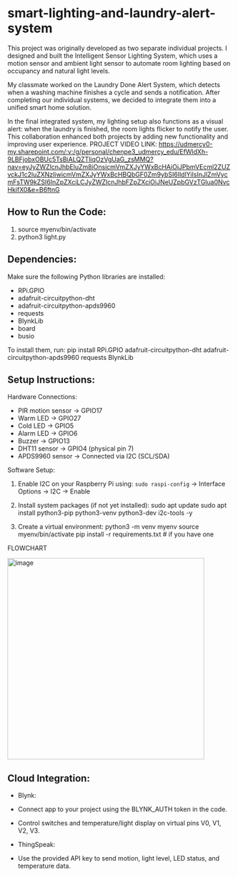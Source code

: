# smart-lighting-and-laundry-alert-system
This project was originally developed as two separate individual projects. I designed and built the Intelligent Sensor Lighting System, which uses a motion sensor and ambient light sensor to automate room lighting based on occupancy and natural light levels.

My classmate worked on the Laundry Done Alert System, which detects when a washing machine finishes a cycle and sends a notification. After completing our individual systems, we decided to integrate them into a unified smart home solution.

In the final integrated system, my lighting setup also functions as a visual alert: when the laundry is finished, the room lights flicker to notify the user. This collaboration enhanced both projects by adding new functionality and improving user experience.
PROJECT VIDEO LINK: https://udmercy0-my.sharepoint.com/:v:/g/personal/chenpe3_udmercy_edu/EfWldXh-9LBFjobxOBUc5TsBiALQZTliqOzVgUaG_zsMMQ?nav=eyJyZWZlcnJhbEluZm8iOnsicmVmZXJyYWxBcHAiOiJPbmVEcml2ZUZvckJ1c2luZXNzIiwicmVmZXJyYWxBcHBQbGF0Zm9ybSI6IldlYiIsInJlZmVycmFsTW9kZSI6InZpZXciLCJyZWZlcnJhbFZpZXciOiJNeUZpbGVzTGlua0NvcHkifX0&e=B6ftnG

How to Run the Code:
-----------------------
1. source myenv/bin/activate
2. python3 light.py

Dependencies:
----------------
Make sure the following Python libraries are installed:

- RPi.GPIO
- adafruit-circuitpython-dht
- adafruit-circuitpython-apds9960
- requests
- BlynkLib
- board
- busio

To install them, run:
pip install RPi.GPIO adafruit-circuitpython-dht adafruit-circuitpython-apds9960 requests BlynkLib


Setup Instructions:
-----------------------
Hardware Connections:
- PIR motion sensor → GPIO17
- Warm LED → GPIO27
- Cold LED → GPIO5
- Alarm LED → GPIO6
- Buzzer → GPIO13
- DHT11 sensor → GPIO4 (physical pin 7)
- APDS9960 sensor → Connected via I2C (SCL/SDA)

Software Setup:
1. Enable I2C on your Raspberry Pi using:
   `sudo raspi-config` → Interface Options → I2C → Enable

2. Install system packages (if not yet installed):
sudo apt update sudo apt install python3-pip python3-venv python3-dev i2c-tools -y

3. Create a virtual environment:
python3 -m venv myenv source myenv/bin/activate pip install -r requirements.txt # if you have one

FLOWCHART

<img width="440" height="451" alt="image" src="https://github.com/user-attachments/assets/ee5da87c-e38a-40cc-a53b-f0cd86bfff1f" />


Cloud Integration:
-----------------------
- Blynk:
- Connect app to your project using the BLYNK_AUTH token in the code.
- Control switches and temperature/light display on virtual pins V0, V1, V2, V3.

- ThingSpeak:
- Use the provided API key to send motion, light level, LED status, and temperature data.
